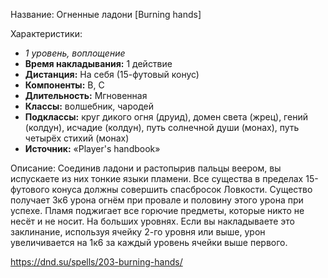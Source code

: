 Название: Огненные ладони \[Burning hands] 

Характеристики:
- *1 уровень, воплощение*
- **Время накладывания:** 1 действие
- **Дистанция:** На себя (15-футовый конус)
- **Компоненты:** В, С
- **Длительность:** Мгновенная
- **Классы:** волшебник, чародей
- **Подклассы:** круг дикого огня (друид), домен света (жрец), гений (колдун), исчадие (колдун), путь солнечной души (монах), путь четырёх стихий (монах)
- **Источник:** «Player's handbook»

Описание:
Соединив ладони и растопырив пальцы веером, вы испускаете из них тонкие языки пламени. Все существа в пределах 15-футового конуса должны совершить спасбросок Ловкости. Существо получает 3к6 урона огнём при провале и половину этого урона при успехе.
Пламя поджигает все горючие предметы, которые никто не несёт и не носит.
На больших уровнях. Если вы накладываете это заклинание, используя ячейку 2-го уровня или выше, урон увеличивается на 1к6 за каждый уровень ячейки выше первого.

https://dnd.su/spells/203-burning-hands/